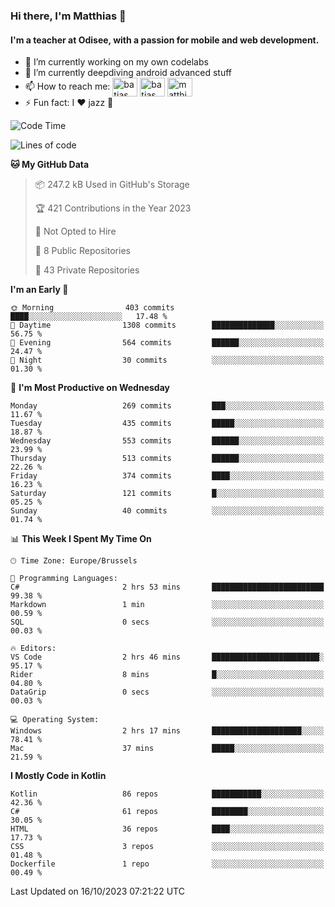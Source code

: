 ### Hi there, I'm Matthias 👋

#### I'm a teacher at Odisee, with a passion for mobile and web development.

- 🔭 I’m currently working on my own codelabs
- 🌱 I’m currently deepdiving android advanced stuff
- 📫 How to reach me: <a href="https://dev.to/batjas" target="_blank"><img align="center" src="https://raw.githubusercontent.com/rahuldkjain/github-profile-readme-generator/master/src/images/icons/Social/devto.svg" alt="batjas" height="30" width="40" /></a>
<a href="https://twitter.com/batjas" target="_blank"><img align="center" src="https://raw.githubusercontent.com/rahuldkjain/github-profile-readme-generator/master/src/images/icons/Social/twitter.svg" alt="batjas" height="30" width="40" /></a>
<a href="https://linkedin.com/in/matthiasdruwé" target="_blank"><img align="center" src="https://raw.githubusercontent.com/rahuldkjain/github-profile-readme-generator/master/src/images/icons/Social/linked-in-alt.svg" alt="matthiasdruwé" height="30" width="40" /></a>
- ⚡ Fun fact: I ❤ jazz 🎷


<!--START_SECTION:waka-->
![Code Time](http://img.shields.io/badge/Code%20Time-860%20hrs%2026%20mins-blue)

![Lines of code](https://img.shields.io/badge/From%20Hello%20World%20I%27ve%20Written-2.4%20million%20lines%20of%20code-blue)

**🐱 My GitHub Data** 

> 📦 247.2 kB Used in GitHub's Storage 
 > 
> 🏆 421 Contributions in the Year 2023
 > 
> 🚫 Not Opted to Hire
 > 
> 📜 8 Public Repositories 
 > 
> 🔑 43 Private Repositories 
 > 
**I'm an Early 🐤** 

```text
🌞 Morning                403 commits         ████░░░░░░░░░░░░░░░░░░░░░   17.48 % 
🌆 Daytime                1308 commits        ██████████████░░░░░░░░░░░   56.75 % 
🌃 Evening                564 commits         ██████░░░░░░░░░░░░░░░░░░░   24.47 % 
🌙 Night                  30 commits          ░░░░░░░░░░░░░░░░░░░░░░░░░   01.30 % 
```
📅 **I'm Most Productive on Wednesday** 

```text
Monday                   269 commits         ███░░░░░░░░░░░░░░░░░░░░░░   11.67 % 
Tuesday                  435 commits         █████░░░░░░░░░░░░░░░░░░░░   18.87 % 
Wednesday                553 commits         ██████░░░░░░░░░░░░░░░░░░░   23.99 % 
Thursday                 513 commits         ██████░░░░░░░░░░░░░░░░░░░   22.26 % 
Friday                   374 commits         ████░░░░░░░░░░░░░░░░░░░░░   16.23 % 
Saturday                 121 commits         █░░░░░░░░░░░░░░░░░░░░░░░░   05.25 % 
Sunday                   40 commits          ░░░░░░░░░░░░░░░░░░░░░░░░░   01.74 % 
```


📊 **This Week I Spent My Time On** 

```text
🕑︎ Time Zone: Europe/Brussels

💬 Programming Languages: 
C#                       2 hrs 53 mins       █████████████████████████   99.38 % 
Markdown                 1 min               ░░░░░░░░░░░░░░░░░░░░░░░░░   00.59 % 
SQL                      0 secs              ░░░░░░░░░░░░░░░░░░░░░░░░░   00.03 % 

🔥 Editors: 
VS Code                  2 hrs 46 mins       ████████████████████████░   95.17 % 
Rider                    8 mins              █░░░░░░░░░░░░░░░░░░░░░░░░   04.80 % 
DataGrip                 0 secs              ░░░░░░░░░░░░░░░░░░░░░░░░░   00.03 % 

💻 Operating System: 
Windows                  2 hrs 17 mins       ████████████████████░░░░░   78.41 % 
Mac                      37 mins             █████░░░░░░░░░░░░░░░░░░░░   21.59 % 
```

**I Mostly Code in Kotlin** 

```text
Kotlin                   86 repos            ███████████░░░░░░░░░░░░░░   42.36 % 
C#                       61 repos            ████████░░░░░░░░░░░░░░░░░   30.05 % 
HTML                     36 repos            ████░░░░░░░░░░░░░░░░░░░░░   17.73 % 
CSS                      3 repos             ░░░░░░░░░░░░░░░░░░░░░░░░░   01.48 % 
Dockerfile               1 repo              ░░░░░░░░░░░░░░░░░░░░░░░░░   00.49 % 
```




 Last Updated on 16/10/2023 07:21:22 UTC
<!--END_SECTION:waka-->

